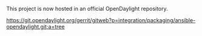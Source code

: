 This project is now hosted in an official OpenDaylight repository.

https://git.opendaylight.org/gerrit/gitweb?p=integration/packaging/ansible-opendaylight.git;a=tree
